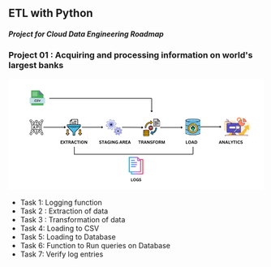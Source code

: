## ETL with Python 
##### Project for Cloud Data Engineering Roadmap

### Project 01 : Acquiring and processing information on world's largest banks

![ETL Process](LOGS.png)


- Task 1: Logging function
- Task 2 : Extraction of data
- Task 3 : Transformation of data
- Task 4: Loading to CSV
- Task 5: Loading to Database
- Task 6: Function to Run queries on Database
- Task 7: Verify log entries


